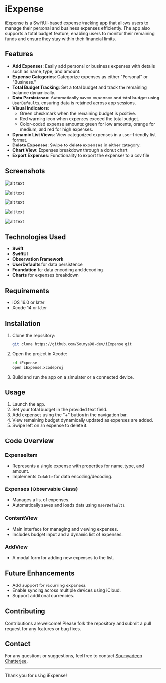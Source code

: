 # iExpense

iExpense is a SwiftUI-based expense tracking app that allows users to manage their personal and business expenses efficiently. The app also supports a total budget feature, enabling users to monitor their remaining funds and ensure they stay within their financial limits.

## Features

- **Add Expenses**: Easily add personal or business expenses with details such as name, type, and amount.
- **Expense Categories**: Categorize expenses as either "Personal" or "Business."
- **Total Budget Tracking**: Set a total budget and track the remaining balance dynamically.
- **Data Persistence**: Automatically saves expenses and total budget using `UserDefaults`, ensuring data is retained across app sessions.
- **Visual Indicators**:
  - Green checkmark when the remaining budget is positive.
  - Red warning icon when expenses exceed the total budget.
  - Color-coded expense amounts: green for low amounts, orange for medium, and red for high expenses.
- **Dynamic List Views**: View categorized expenses in a user-friendly list format.
- **Delete Expenses**: Swipe to delete expenses in either category.
- **Chart View**: Expenses breakdown through a donut chart
- **Export Expenses**: Functionality to export the expenses to a csv file

## Screenshots

![alt text](image-6.png)

![alt text](image-3.png)

![alt text](image-4.png)

![alt text](image-5.png)

![alt text](image-7.png)

## Technologies Used

- **Swift**
- **SwiftUI**
- **Observation Framework**
- **UserDefaults** for data persistence
- **Foundation** for data encoding and decoding
- **Charts** for expenses breakdown

## Requirements

- iOS 16.0 or later
- Xcode 14 or later

## Installation

1. Clone the repository:
   ```bash
   git clone https://github.com/Soumya98-dev/iExpense.git
   ```
2. Open the project in Xcode:
   ```bash
   cd iExpense
   open iExpense.xcodeproj
   ```
3. Build and run the app on a simulator or a connected device.

## Usage

1. Launch the app.
2. Set your total budget in the provided text field.
3. Add expenses using the "+" button in the navigation bar.
4. View remaining budget dynamically updated as expenses are added.
5. Swipe left on an expense to delete it.

## Code Overview

### ExpenseItem

- Represents a single expense with properties for name, type, and amount.
- Implements `Codable` for data encoding/decoding.

### Expenses (Observable Class)

- Manages a list of expenses.
- Automatically saves and loads data using `UserDefaults`.

### ContentView

- Main interface for managing and viewing expenses.
- Includes budget input and a dynamic list of expenses.

### AddView

- A modal form for adding new expenses to the list.

## Future Enhancements

- Add support for recurring expenses.
- Enable syncing across multiple devices using iCloud.
- Support additional currencies.

## Contributing

Contributions are welcome! Please fork the repository and submit a pull request for any features or bug fixes.

## Contact

For any questions or suggestions, feel free to contact [Soumyadeep Chatterjee](mailto:soumya.dc98@gmail.com).

---

Thank you for using iExpense!
